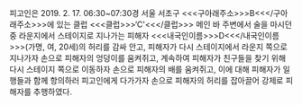피고인은 2019. 2. 17. 06:30~07:30경 서울 서초구 <<<구아래주소>>>B<<</구아래주소>>>에 있는 클럽 <<<클럽>>>‘C'<<</클럽>>> 메인 바 주변에서 술을 마시던 중 라운지에서 스테이지로 지나가는 피해자 <<<내국인이름>>>D<<</내국인이름>>>(가명, 여, 20세)의 허리를 감싸 안고, 피해자가 다시 스테이지에서 라운지 쪽으로 지나가자 손으로 피해자의 엉덩이를 움켜쥐고, 계속하여 피해자가 친구들을 찾기 위해 다시 스테이지 쪽으로 이동하자 손으로 피해자의 배를 움켜쥐고, 이에 대해 피해자가 일행들과 함께 항의하러 피고인에게 다가가자 손으로 피해자의 허리를 잡아끌어 강제로 피해자를 추행하였다.